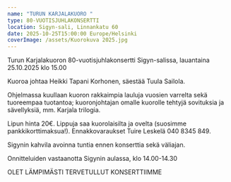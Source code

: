 ```yaml
---
name: "TURUN KARJALAKUORO "
type: 80-VUOTISJUHLAKONSERTTI
location: Sigyn-sali, Linnankatu 60
date: 2025-10-25T15:00:00 Europe/Helsinki
coverImage: /assets/Kuorokuva 2025.jpg
---
```

Turun Karjalakuoron 80-vuotisjuhlakonsertti Sigyn-salissa, lauantaina 25.10.2025 klo 15.00

Kuoroa johtaa Heikki Tapani Korhonen, säestää Tuula Sailola.

Ohjelmassa kuullaan kuoron rakkaimpia lauluja vuosien varrelta sekä tuoreempaa tuotantoa; kuoronjohtajan omalle kuorolle tehtyjä sovituksia ja sävellyksiä, mm. Karjala trilogia.

Lipun hinta 20€. Lippuja saa kuorolaisilta ja ovelta (suosimme pankkikorttimaksua!). Ennakkovaraukset Tuire Leskelä 040 8345 849.

Sigynin kahvila avoinna tuntia ennen konserttia sekä väliajan.

Onnitteluiden vastaanotta Sigynin aulassa, klo 14.00-14.30

OLET LÄMPIMÄSTI TERVETULLUT KONSERTTIIMME